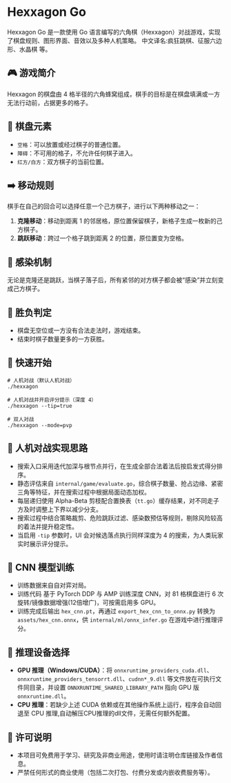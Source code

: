 # Hexxagon Go

Hexxagon Go 是一款使用 Go 语言编写的六角棋（Hexxagon）对战游戏，实现了棋盘规则、图形界面、音效以及多种人机策略。
中文译名:疯狂跳棋、征服六边形、水晶棋 等。

## 🎮 游戏简介

Hexxagon 的棋盘由 4 格半径的六角蜂窝组成，棋手的目标是在棋盘填满或一方无法行动前，占据更多的格子。

## 🧩 棋盘元素

- `空格`：可以放置或经过棋子的普通位置。
- `障碍`：不可用的格子，不允许任何棋子进入。
- `红方/白方`：双方棋子的当前位置。

## ➡️ 移动规则

棋手在自己的回合可以选择任意一个己方棋子，进行以下两种移动之一：

1. **克隆移动**：移动到距离 1 的邻居格，原位置保留棋子，新格子生成一枚新的己方棋子。
2. **跳跃移动**：跨过一个格子跳到距离 2 的位置，原位置变为空格。

## 🔄 感染机制

无论是克隆还是跳跃，当棋子落子后，所有紧邻的对方棋子都会被“感染”并立刻变成己方棋子。

## 🏁 胜负判定

- 棋盘无空位或一方没有合法走法时，游戏结束。
- 结束时棋子数量更多的一方获胜。

## 🚀 快速开始
```
# 人机对战（默认人机对战）
./hexxagon

# 人机对战并开启评分提示（深度 4）
./hexxagon --tip=true

# 双人对战
./hexxagon --mode=pvp
```

## 🤖 人机对战实现思路

- 搜索入口采用迭代加深与根节点并行，在生成全部合法着法后按启发式得分排序。
- 静态评估来自 `internal/game/evaluate.go`，综合棋子数量、抢占边缘、紧密三角等特征，并在搜索过程中根据局面动态加权。
- 每层递归使用 Alpha-Beta 剪枝配合置换表（`tt.go`）缓存结果，对不同走子方及时调整上下界以减少分支。
- 搜索过程中结合策略裁剪、危险跳跃过滤、感染数预估等规则，剔除风险较高的着法并提升稳定性。
- 当启用 `-tip` 参数时，UI 会对候选落点执行同样深度为 4 的搜索，为人类玩家实时展示评分提示。

## 🧠 CNN 模型训练

- 训练数据来自自对弈对局。
- 训练代码 基于 PyTorch DDP 与 AMP 训练深度 CNN，对 81 格棋盘进行 6 次旋转/镜像数据增强(12倍增广)，可按需启用多 GPU。
- 训练完成后输出 `hex_cnn.pt`，再通过 `export_hex_cnn_to_onnx.py` 转换为 `assets/hex_cnn.onnx`，供 `internal/ml/onnx_infer.go` 在游戏中进行推理评分。

## 🧮 推理设备选择

- **GPU 推理（Windows/CUDA）**：将 `onnxruntime_providers_cuda.dll`、`onnxruntime_providers_tensorrt.dll`、`cudnn*_9.dll` 等文件放在可执行文件同目录，并设置 `ONNXRUNTIME_SHARED_LIBRARY_PATH` 指向 GPU 版 `onnxruntime.dll`。
- **CPU 推理**：若缺少上述 CUDA 依赖或在其他操作系统上运行，程序会自动回退至 CPU 推理,自动解压CPU推理的dll文件，无需任何额外配置。

## 📜 许可说明

- 本项目可免费用于学习、研究及非商业用途，使用时请注明仓库链接及作者信息。
- 严禁任何形式的商业使用（包括二次打包、付费分发或内嵌收费服务等）。

